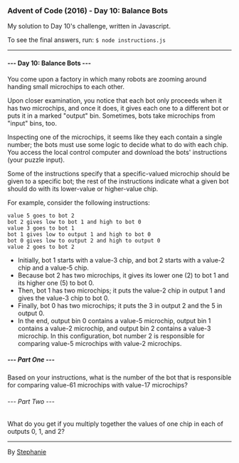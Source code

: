 ### Advent of Code (2016) - Day 10: Balance Bots

My solution to Day 10's challenge, written in Javascript.

To see the final answers, run: `$ node instructions.js`

---
#### --- Day 10: Balance Bots ---

You come upon a factory in which many robots are zooming around handing small microchips to each other.

Upon closer examination, you notice that each bot only proceeds when it has two microchips, and once it does, it gives each one to a different bot or puts it in a marked "output" bin. Sometimes, bots take microchips from "input" bins, too.

Inspecting one of the microchips, it seems like they each contain a single number; the bots must use some logic to decide what to do with each chip. You access the local control computer and download the bots' instructions (your puzzle input).

Some of the instructions specify that a specific-valued microchip should be given to a specific bot; the rest of the instructions indicate what a given bot should do with its lower-value or higher-value chip.

For example, consider the following instructions:
```
value 5 goes to bot 2
bot 2 gives low to bot 1 and high to bot 0
value 3 goes to bot 1
bot 1 gives low to output 1 and high to bot 0
bot 0 gives low to output 2 and high to output 0
value 2 goes to bot 2
```

- Initially, bot 1 starts with a value-3 chip, and bot 2 starts with a value-2 chip and a value-5 chip.
- Because bot 2 has two microchips, it gives its lower one (2) to bot 1 and its higher one (5) to bot 0.
- Then, bot 1 has two microchips; it puts the value-2 chip in output 1 and gives the value-3 chip to bot 0.
- Finally, bot 0 has two microchips; it puts the 3 in output 2 and the 5 in output 0.
- In the end, output bin 0 contains a value-5 microchip, output bin 1 contains a value-2 microchip, and output bin 2 contains a value-3 microchip. In this configuration, bot number 2 is responsible for comparing value-5 microchips with value-2 microchips.

##### --- Part One ---

Based on your instructions, what is the number of the bot that is responsible for comparing value-61 microchips with value-17 microchips?

###### --- Part Two ---

What do you get if you multiply together the values of one chip in each of outputs 0, 1, and 2?

---
By [Stephanie](https://stephanie.lol/)
